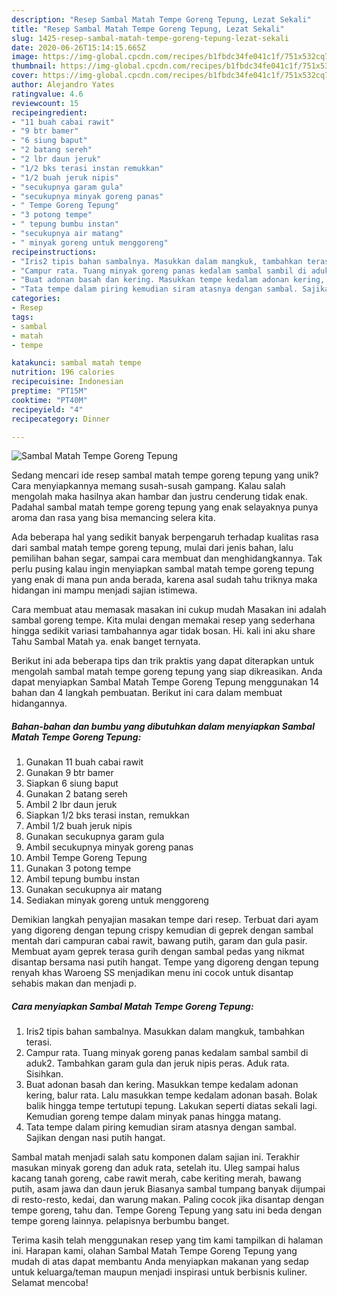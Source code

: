 ```yaml
---
description: "Resep Sambal Matah Tempe Goreng Tepung, Lezat Sekali"
title: "Resep Sambal Matah Tempe Goreng Tepung, Lezat Sekali"
slug: 1425-resep-sambal-matah-tempe-goreng-tepung-lezat-sekali
date: 2020-06-26T15:14:15.665Z
image: https://img-global.cpcdn.com/recipes/b1fbdc34fe041c1f/751x532cq70/sambal-matah-tempe-goreng-tepung-foto-resep-utama.jpg
thumbnail: https://img-global.cpcdn.com/recipes/b1fbdc34fe041c1f/751x532cq70/sambal-matah-tempe-goreng-tepung-foto-resep-utama.jpg
cover: https://img-global.cpcdn.com/recipes/b1fbdc34fe041c1f/751x532cq70/sambal-matah-tempe-goreng-tepung-foto-resep-utama.jpg
author: Alejandro Yates
ratingvalue: 4.6
reviewcount: 15
recipeingredient:
- "11 buah cabai rawit"
- "9 btr bamer"
- "6 siung baput"
- "2 batang sereh"
- "2 lbr daun jeruk"
- "1/2 bks terasi instan remukkan"
- "1/2 buah jeruk nipis"
- "secukupnya garam gula"
- "secukupnya minyak goreng panas"
- " Tempe Goreng Tepung"
- "3 potong tempe"
- " tepung bumbu instan"
- "secukupnya air matang"
- " minyak goreng untuk menggoreng"
recipeinstructions:
- "Iris2 tipis bahan sambalnya. Masukkan dalam mangkuk, tambahkan terasi."
- "Campur rata. Tuang minyak goreng panas kedalam sambal sambil di aduk2. Tambahkan garam gula dan jeruk nipis peras. Aduk rata. Sisihkan."
- "Buat adonan basah dan kering. Masukkan tempe kedalam adonan kering, balur rata. Lalu masukkan tempe kedalam adonan basah. Bolak balik hingga tempe tertutupi tepung. Lakukan seperti diatas sekali lagi. Kemudian goreng tempe dalam minyak panas hingga matang."
- "Tata tempe dalam piring kemudian siram atasnya dengan sambal. Sajikan dengan nasi putih hangat."
categories:
- Resep
tags:
- sambal
- matah
- tempe

katakunci: sambal matah tempe 
nutrition: 196 calories
recipecuisine: Indonesian
preptime: "PT15M"
cooktime: "PT40M"
recipeyield: "4"
recipecategory: Dinner

---
```



![Sambal Matah Tempe Goreng Tepung](https://img-global.cpcdn.com/recipes/b1fbdc34fe041c1f/751x532cq70/sambal-matah-tempe-goreng-tepung-foto-resep-utama.jpg)

Sedang mencari ide resep sambal matah tempe goreng tepung yang unik? Cara menyiapkannya memang susah-susah gampang. Kalau salah mengolah maka hasilnya akan hambar dan justru cenderung tidak enak. Padahal sambal matah tempe goreng tepung yang enak selayaknya punya aroma dan rasa yang bisa memancing selera kita.

Ada beberapa hal yang sedikit banyak berpengaruh terhadap kualitas rasa dari sambal matah tempe goreng tepung, mulai dari jenis bahan, lalu pemilihan bahan segar, sampai cara membuat dan menghidangkannya. Tak perlu pusing kalau ingin menyiapkan sambal matah tempe goreng tepung yang enak di mana pun anda berada, karena asal sudah tahu triknya maka hidangan ini mampu menjadi sajian istimewa.

Cara membuat atau memasak masakan ini cukup mudah Masakan ini adalah sambal goreng tempe. Kita mulai dengan memakai resep yang sederhana hingga sedikit variasi tambahannya agar tidak bosan. Hi. kali ini aku share Tahu Sambal Matah ya. enak banget ternyata.


Berikut ini ada beberapa tips dan trik praktis yang dapat diterapkan untuk mengolah sambal matah tempe goreng tepung yang siap dikreasikan. Anda dapat menyiapkan Sambal Matah Tempe Goreng Tepung menggunakan 14 bahan dan 4 langkah pembuatan. Berikut ini cara dalam membuat hidangannya.

<!--inarticleads1-->

##### Bahan-bahan dan bumbu yang dibutuhkan dalam menyiapkan Sambal Matah Tempe Goreng Tepung:

1. Gunakan 11 buah cabai rawit
1. Gunakan 9 btr bamer
1. Siapkan 6 siung baput
1. Gunakan 2 batang sereh
1. Ambil 2 lbr daun jeruk
1. Siapkan 1/2 bks terasi instan, remukkan
1. Ambil 1/2 buah jeruk nipis
1. Gunakan secukupnya garam gula
1. Ambil secukupnya minyak goreng panas
1. Ambil  Tempe Goreng Tepung
1. Gunakan 3 potong tempe
1. Ambil  tepung bumbu instan
1. Gunakan secukupnya air matang
1. Sediakan  minyak goreng untuk menggoreng


Demikian langkah penyajian masakan tempe dari resep. Terbuat dari ayam yang digoreng dengan tepung crispy kemudian di geprek dengan sambal mentah dari campuran cabai rawit, bawang putih, garam dan gula pasir. Membuat ayam geprek terasa gurih dengan sambal pedas yang nikmat disantap bersama nasi putih hangat. Tempe yang digoreng dengan tepung renyah khas Waroeng SS menjadikan menu ini cocok untuk disantap sehabis makan dan menjadi p. 

<!--inarticleads2-->

##### Cara menyiapkan Sambal Matah Tempe Goreng Tepung:

1. Iris2 tipis bahan sambalnya. Masukkan dalam mangkuk, tambahkan terasi.
1. Campur rata. Tuang minyak goreng panas kedalam sambal sambil di aduk2. Tambahkan garam gula dan jeruk nipis peras. Aduk rata. Sisihkan.
1. Buat adonan basah dan kering. Masukkan tempe kedalam adonan kering, balur rata. Lalu masukkan tempe kedalam adonan basah. Bolak balik hingga tempe tertutupi tepung. Lakukan seperti diatas sekali lagi. Kemudian goreng tempe dalam minyak panas hingga matang.
1. Tata tempe dalam piring kemudian siram atasnya dengan sambal. Sajikan dengan nasi putih hangat.


Sambal matah menjadi salah satu komponen dalam sajian ini. Terakhir masukan minyak goreng dan aduk rata, setelah itu. Uleg sampai halus kacang tanah goreng, cabe rawit merah, cabe keriting merah, bawang putih, asam jawa dan daun jeruk Biasanya sambal tumpang banyak dijumpai di resto-resto, kedai, dan warung makan. Paling cocok jika disantap dengan tempe goreng, tahu dan. Tempe Goreng Tepung yang satu ini beda dengan tempe goreng lainnya. pelapisnya berbumbu banget. 

Terima kasih telah menggunakan resep yang tim kami tampilkan di halaman ini. Harapan kami, olahan Sambal Matah Tempe Goreng Tepung yang mudah di atas dapat membantu Anda menyiapkan makanan yang sedap untuk keluarga/teman maupun menjadi inspirasi untuk berbisnis kuliner. Selamat mencoba!
